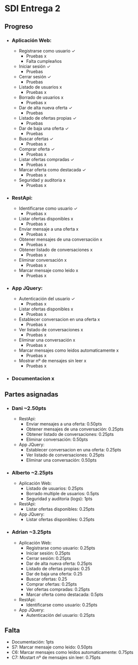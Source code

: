 # SDI Entrega 2
## Progreso
* ### Aplicación Web:
  * Registrarse como usuario ✓
    * Pruebas x
    * Falta cumpleaños
  * Iniciar sesión ✓
    * Pruebas
  * Cerrar sesión ✓
    * Pruebas
  * Listado de usuarios x
    * Pruebas x
  * Borrado de usuarios x
    * Pruebas x
  * Dar de alta nueva oferta ✓
    * Pruebas
  * Listado de ofertas propias ✓
    * Pruebas
  * Dar de baja una oferta ✓
    * Pruebas
  * Buscar ofertas ✓
    * Pruebas x
  * Comprar oferta ✓
    * Pruebas x
  * Listar ofertas compradas ✓
    * Pruebas x
  * Marcar oferta como destacada ✓
    * Pruebas x
  * Seguridad y auditoria x
    * Pruebas x
* ### RestApi:
  * Identificarse como usuario ✓
    * Pruebas x
  * Listar ofertas disponibles x
    * Pruebas x
  * Enviar mensaje a una oferta x
    * Pruebas x
  * Obtener mensajes de una conversación x
    * Pruebas x
  * Obtener listado de conversaciones x
    * Pruebas x
  * Eliminar conversación x
    * Pruebas x
  * Marcar mensaje como leido x
    * Pruebas x
* ### App JQuery:
  * Autenticación del usuario ✓
    * Pruebas x
  * Listar ofertas disponibles x
    * Pruebas x
  * Establecer conversacion en una oferta x
    * Pruebas x
  * Ver listado de conversaciones x
    * Pruebas x
  * Eliminar una conversación x
    * Pruebas x
  * Marcar mensajes como leidos automaticamente x
    * Pruebas x
  * Mostrar nº de mensajes sin leer x
    * Pruebas x
* ### Documentacion x

## Partes asignadas
* ### Dani ~2.50pts
  * RestApi:
    * Enviar mensajes a una oferta: 0.50pts
    * Obtener mensajes de una conversación: 0.25pts
    * Obtener listado de conversaciones: 0.25pts
    * Eliminar conversación: 0.50pts
  * App JQuery:
    * Establecer conversacion en una oferta: 0.25pts
    * Ver listado de conversaciones: 0.25pts
    * Eliminar una conversación: 0.50pts
* ### Alberto ~2.25pts
  * Aplicación Web:
    * Listado de usuarios: 0.25pts 
    * Borrado multiple de usuarios: 0.5pts
    * Seguridad y auditoria (logs): 1pts
  * RestApi:
    * Listar ofertas disponibles: 0.25pts
  * App JQuery:
    * Listar ofertas disponibles: 0.25pts
* ### Adrian ~3.25pts
  * Aplicación Web:
    * Registrarse como usuario: 0.25pts
    * Iniciar sesión: 0.25pts
    * Cerrar sesión: 0.25pts
    * Dar de alta nueva oferta: 0.25pts
    * Listado de ofertas propias: 0.25
    * Dar de baja una oferta: 0.25
    * Buscar ofertas: 0.25
    * Comprar ofertas: 0.25pts
    * Ver ofertas compradas: 0.25pts
    * Marcar oferta como destacada: 0.5pts
  * RestApi:
    * Identificarse como usuario: 0.25pts
  * App JQuery:
    * Autenticación del usuario: 0.25pts

## Falta 
  * Documentación: 1pts
  * S7: Marcar mensaje como leido:  0.50pts
  * C6: Marcar mensajes como leidos automaticamente: 0.75pts
  * C7: Mostart nº de mensajes sin leer: 0.75pts